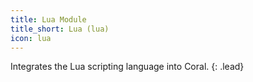 ```yaml
---
title: Lua Module
title_short: Lua (lua)
icon: lua
---
```


Integrates the Lua scripting language into Coral.
{: .lead}
